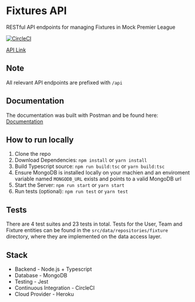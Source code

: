 # Fixtures API

RESTful API endpoints for managing Fixtures in Mock Premier League

[![CircleCI](https://circleci.com/gh/darthchudi/fixtures-api.svg?style=svg)](https://circleci.com/gh/darthchudi/fixtures-api)

[API Link](https://fixtures-api.herokuapp.com/api)

## Note

All relevant API endpoints are prefixed with `/api`

## Documentation

The documentation was built with Postman and be found here: [Documentation](https://documenter.getpostman.com/view/3903733/RWguwwKy)

## How to run locally

1. Clone the repo
2. Download Dependencies: `npm install` or `yarn install`
3. Build Typescript source: `npm run build:tsc` or `yarn build:tsc`
4. Ensure MongoDB is installed locally on your machien and an enviroment variable named `MONGODB_URL` exists and points to a valid MongoDB url
5. Start the Server: `npm run start` or `yarn start`
6. Run tests (optional): `npm run test` or `yarn test`

## Tests

There are 4 test suites and 23 tests in total. Tests for the User, Team and Fixture entities can be found in the `src/data/repositories/fixture` directory, where they are implemented on the data access layer.

## Stack

- Backend - Node.js + Typescript
- Database - MongoDB
- Testing - Jest
- Continuous Integration - CircleCI
- Cloud Provider - Heroku
